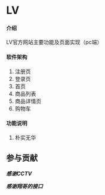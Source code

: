 # LV

#### 介绍
LV官方网站主要功能及页面实现（pc端）

#### 软件架构
1.  注册页
2.  登录页
3.  首页
4.  商品列表
5.  商品详情页
6.  购物车


#### 功能说明

1.  朴实无华  



## 参与贡献




__*感谢CCTV*__

__*感谢翔哥的接口*__


